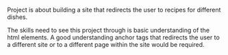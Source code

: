 Project is about building a site that redirects the user to recipes for 
different dishes.

The skills need to see this project through is basic understanding of the 
html elements. A good understanding <a> anchor tags that redirects the 
user to a different site or to a different page within the site would be 
required.  
